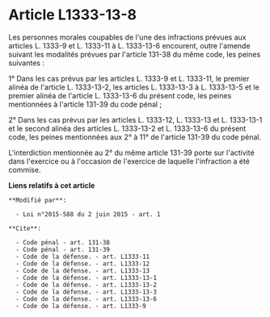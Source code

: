 # Article L1333-13-8

Les personnes morales coupables de l'une des infractions prévues aux articles L. 1333-9 et L. 1333-11 à L. 1333-13-6
encourent, outre l'amende suivant les modalités prévues par l'article 131-38 du même code, les peines suivantes : 

1° Dans les cas prévus par les articles L. 1333-9 et L. 1333-11, le premier alinéa de l'article L. 1333-13-2, les articles L.
1333-13-3 à L. 1333-13-5 et le premier alinéa de l'article L. 1333-13-6 du présent code, les peines mentionnées à l'article
131-39 du code pénal ; 

2° Dans les cas prévus par les articles L. 1333-12, L. 1333-13 et L. 1333-13-1 et le second alinéa des articles L. 1333-13-2
et L. 1333-13-6 du présent code, les peines mentionnées aux 2° à 11° de l'article 131-39 du code pénal. 

L'interdiction mentionnée au 2° du même article 131-39 porte sur l'activité dans l'exercice ou à l'occasion de l'exercice de
laquelle l'infraction a été commise.

**Liens relatifs à cet article**

	**Modifié par**:

	  - Loi n°2015-588 du 2 juin 2015 - art. 1

	**Cite**:

	  - Code pénal - art. 131-38
	  - Code pénal - art. 131-39
	  - Code de la défense. - art. L1333-11
	  - Code de la défense. - art. L1333-12
	  - Code de la défense. - art. L1333-13
	  - Code de la défense. - art. L1333-13-1
	  - Code de la défense. - art. L1333-13-2
	  - Code de la défense. - art. L1333-13-3
	  - Code de la défense. - art. L1333-13-6
	  - Code de la défense. - art. L1333-9
